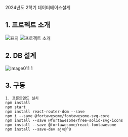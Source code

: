 2024년도 2학기 데이터베이스설계
## 1. 프로젝트 소개
![표지](https://github.com/user-attachments/assets/08c02bc0-7427-4d5f-8f9d-50ebca4a3253)
![프로젝트 소개](https://github.com/user-attachments/assets/86d36337-f836-47ec-a60c-4ae88370d5f6)

## 2. DB 설계
![image011 1](https://github.com/user-attachments/assets/2a7aed78-8fcd-4418-8405-9859fbaef6d9)

## 3. 구동
```
1. 프론트엔드 설치
npm install
npm start
npm install react-router-dom --save
npm i --save @fortawesome/fontawesome-svg-core
npm install --save @fortawesome/free-solid-svg-icons
npm install --save @fortawesome/react-fontawesome
npm install --save-dev ajv@^8
```
